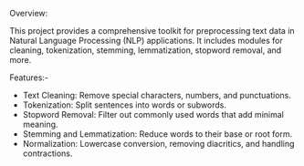 Overview:

This project provides a comprehensive toolkit for preprocessing text data in Natural Language Processing (NLP) applications.
It includes modules for cleaning, tokenization, stemming, lemmatization, stopword removal, and more.

Features:-

- Text Cleaning: Remove special characters, numbers, and punctuations.
- Tokenization: Split sentences into words or subwords.
- Stopword Removal: Filter out commonly used words that add minimal meaning.
- Stemming and Lemmatization: Reduce words to their base or root form.
- Normalization: Lowercase conversion, removing diacritics, and handling contractions.



